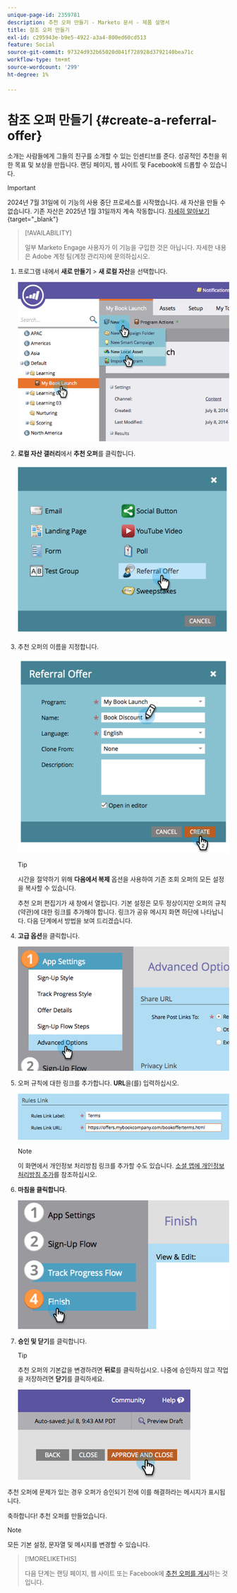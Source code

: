 ```yaml
---
unique-page-id: 2359781
description: 추천 오퍼 만들기 - Marketo 문서 - 제품 설명서
title: 참조 오퍼 만들기
exl-id: c295943e-b9e5-4922-a3a4-800ed60cd513
feature: Social
source-git-commit: 97324d932b65020d041f728928d3792140bea71c
workflow-type: tm+mt
source-wordcount: '299'
ht-degree: 1%

---
```


# 참조 오퍼 만들기 {#create-a-referral-offer}

소개는 사람들에게 그들의 친구를 소개할 수 있는 인센티브를 준다. 성공적인 추천을 위한 목표 및 보상을 만듭니다. 랜딩 페이지, 웹 사이트 및 Facebook에 드롭할 수 있습니다.

>[!IMPORTANT]
>
>2024년 7월 31일에 이 기능의 사용 중단 프로세스를 시작했습니다. 새 자산을 만들 수 없습니다. 기존 자산은 2025년 1월 31일까지 계속 작동합니다. [자세히 알아보기](https://nation.marketo.com/t5/employee-blogs/marketo-engage-social-features-deprecation/ba-p/351977){target="_blank"}

>[!AVAILABILITY]
>
>일부 Marketo Engage 사용자가 이 기능을 구입한 것은 아닙니다. 자세한 내용은 Adobe 계정 팀(계정 관리자)에 문의하십시오.

1. 프로그램 내에서 **새로 만들기** > **새 로컬 자산**&#x200B;을 선택합니다.

   ![](assets/image2014-9-19-11-3a3-3a23.png)

1. **로컬 자산 갤러리**&#x200B;에서 **추천 오퍼**&#x200B;를 클릭합니다.

   ![](assets/image2014-9-19-11-3a3-3a31.png)

1. 추천 오퍼의 이름을 지정합니다.

   ![](assets/image2014-9-19-11-3a3-3a40.png)

   >[!TIP]
   >
   >시간을 절약하기 위해 **다음에서 복제** 옵션을 사용하여 기존 조회 오퍼의 모든 설정을 복사할 수 있습니다.

   추천 오퍼 편집기가 새 창에서 열립니다. 기본 설정은 모두 정상이지만 오퍼의 규칙(약관)에 대한 링크를 추가해야 합니다. 링크가 공유 메시지 화면 하단에 나타납니다. 다음 단계에서 방법을 보여 드리겠습니다.

1. **고급 옵션**&#x200B;을 클릭합니다.

   ![](assets/image2014-9-19-11-3a3-3a49.png)

1. 오퍼 규칙에 대한 링크를 추가합니다. **URL**&#x200B;을(를) 입력하십시오.

   ![](assets/image2014-9-19-11-3a3-3a57.png)

   >[!NOTE]
   >
   >이 화면에서 개인정보 처리방침 링크를 추가할 수도 있습니다. [소셜 앱에 개인정보 처리방침 추가](/help/marketo/product-docs/demand-generation/social/social-functions/add-your-privacy-policy-to-a-social-app.md)를 참조하십시오.

1. **마침을 클릭합니다**.

   ![](assets/image2014-9-19-11-3a4-3a4.png)

1. **승인 및 닫기**&#x200B;를 클릭합니다.

   >[!TIP]
   >
   >추천 오퍼의 기본값을 변경하려면 **뒤로**&#x200B;를 클릭하십시오. 나중에 승인하지 않고 작업을 저장하려면 **닫기**&#x200B;를 클릭하세요.

   ![](assets/image2014-9-19-11-3a4-3a11.png)

추천 오퍼에 문제가 있는 경우 오퍼가 승인되기 전에 이를 해결하라는 메시지가 표시됩니다.

축하합니다! 추천 오퍼를 만들었습니다.

>[!NOTE]
>
>모든 기본 설정, 문자열 및 메시지를 변경할 수 있습니다.

>[!MORELIKETHIS]
>
>다음 단계는 랜딩 페이지, 웹 사이트 또는 Facebook에 [추천 오퍼를 게시](/help/marketo/product-docs/demand-generation/social/referral-offers/publish-a-referral-offer.md)하는 것입니다.
